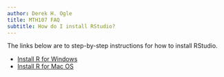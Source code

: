 ```yaml
---
author: Derek H. Ogle
title: MTH107 FAQ
subtitle: How do I install RStudio?
---
```


The links below are to step-by-step instructions for how to install RStudio.

* [Install R for Windows](http://derekogle.com/IFAR/supplements/installations/InstallRStudioWin.html)
* [Install R for Mac OS](http://derekogle.com/IFAR/supplements/installations/InstallRStudioMac.html)
